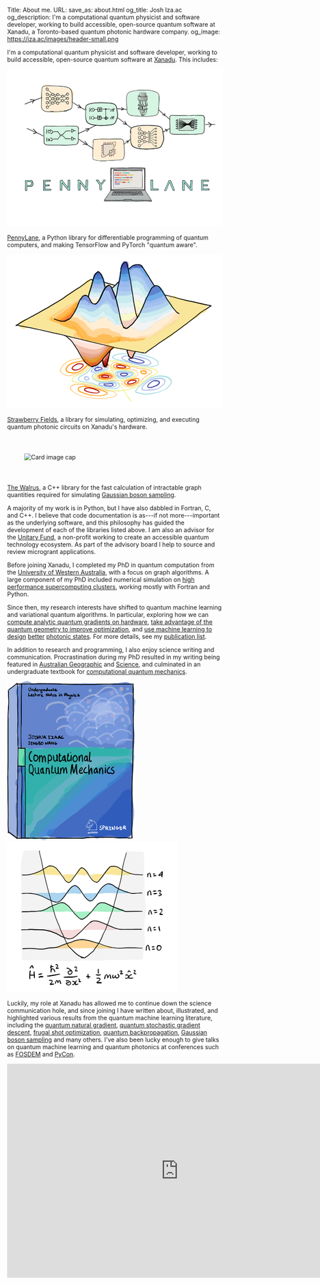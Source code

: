 Title: About me.
URL:
save_as: about.html
og_title: Josh Iza.ac
og_description: I'm a computational quantum physicist and software developer, working to build accessible, open-source quantum software at Xanadu, a Toronto-based quantum photonic hardware company.
og_image: https://iza.ac/images/header-small.png

I'm a computational quantum physicist and software developer, working to build accessible, open-source
quantum software at [Xanadu](https://xanadu.ai). This includes:

<!-- * [PennyLane](https://pennylane.ai/), a Python library for differentiable programming of quantum computers -->
<!-- * [Strawberry Fields](https://strawberryfields.ai/), a Python library for designing, simulating, and optimizing continuous variable (CV) quantum optical circuits. -->
<!-- * [The Walrus](https://github.com/XanaduAI/thewalrus), a Python/C++ library for the calculation of obscure, intractable graph quantities that are very important to quantum photonics and [Gaussian boson sampling](https://pennylane.ai/qml/demos/tutorial_gbs.html). -->

<div class="card-deck mx-1">
    <div class="card">
      <img class="card-img-top" src="https://raw.githubusercontent.com/PennyLaneAI/pennylane/master/doc/_static/header.png" alt="Card image cap">
      <div class="card-body">
        <p class="card-text">
            <a href="https://pennylane.ai">PennyLane</a>, a Python library for differentiable programming of quantum computers, and making TensorFlow and PyTorch "quantum aware".
      </div>
    </div>
    <div class="card">
      <img class="card-img-top" src="/images/noon.png" alt="Card image cap">
      <div class="card-body">
        <p class="card-text">
            <a href="https://strawberryfields.ai">Strawberry Fields</a>, a library for simulating, optimizing, and executing quantum photonic circuits on Xanadu's hardware.
        </p>
      </div>
    </div>
    <div class="card">
      <img class="card-img-top" src="https://the-walrus.readthedocs.io/en/latest/_static/walrus.svg" alt="Card image cap" style="padding: 40px">
      <div class="card-body">
        <p class="card-text">
            <a href="https://github.com/XanaduAI/thewalrus">The Walrus</a>, a C++ library for the fast calculation of intractable graph quantities required for simulating <a href="https://pennylane.ai/qml/demos/tutorial_gbs.html">Gaussian boson sampling</a>.
        </p>
      </div>
    </div>
</div>

A majority of my work is in Python, but I have also dabbled in Fortran, C, and C++. I believe that
code documentation is as---if not more---important as the underlying software, and this philosophy
has guided the development of each of the libraries listed above. I am also an advisor for the
[Unitary Fund](https://unitary.fund), a non-profit working to create an accessible quantum technology ecosystem.
As part of the advisory board I help to source and review microgrant applications.

Before joining Xanadu, I completed my PhD in quantum computation from the
[University of Western Australia](https://www.uwa.edu.au/research/ems-research-clusters/quantum-information-simulation-and-algorithms), with a focus on graph algorithms. A large component
of my PhD included numerical simulation on [high performance supercomputing clusters](https://pawsey.org.au/),
working mostly with Fortran and Python.

Since then, my research interests have shifted to quantum machine learning and variational
quantum algorithms. In particular, exploring how we can [compute analytic quantum gradients
on hardware](https://journals.aps.org/pra/abstract/10.1103/PhysRevA.99.032331),
[take advantage of the quantum geometry to improve optimization](https://quantum-journal.org/papers/q-2020-05-25-269/),
and [use machine learning to design](https://iopscience.iop.org/article/10.1088/2058-9565/aaf59e/meta)
[better](https://journals.aps.org/pra/abstract/10.1103/PhysRevA.100.012326)
[photonic states](https://journals.aps.org/pra/abstract/10.1103/PhysRevA.100.022341). For more
details, see my [publication list](https://scholar.google.com/citations?user=pEj09c4AAAAJ).

In addition to research and programming, I also enjoy science writing and communication.
Procrastination during my PhD resulted in my  writing being featured in [Australian
Geographic](https://www.australiangeographic.com.au/news/2015/10/why-do-female-birds-sing-%281/) and
[Science](https://www.sciencemag.org/news/2016/01/people-take-more-risks-when-wearing-helmets-potentially-negating-safety-benefits), and culminated in an undergraduate textbook for
[computational quantum mechanics](https://www.amazon.com/Computational-Quantum-Mechanics-Joshua-Izaac/dp/331999929X).

<div class="card">
    <div class="row mx-auto my-3  d-flex align-items-center">
        <div class="col-6">
            <img class="img-fluid" src="/images/cqm.png" width="300px"/>
        </div>
        <div class="col-6">
            <img  class="img-fluid" src="/images/qho.png" width="400px"/>
        </div>
    </div>
</div>

Luckily, my role at Xanadu has allowed me to continue down the science communication hole,
and since joining I have written about, illustrated, and highlighted various results from the quantum
machine learning literature, including the [quantum natural gradient](https://pennylane.ai/qml/demos/tutorial_quantum_natural_gradient.html),
[quantum stochastic gradient descent](https://pennylane.ai/qml/demos/tutorial_doubly_stochastic.html),
[frugal shot optimization](https://pennylane.ai/qml/demos/tutorial_rosalin.html),
[quantum backpropagation](https://pennylane.ai/qml/demos/tutorial_backprop.html),
[Gaussian boson sampling](https://pennylane.ai/qml/demos/tutorial_gbs.html)
and many others. I've also been lucky enough to give talks on quantum machine
learning and quantum photonics at conferences such as [FOSDEM](https://fosdem.org)
and [PyCon](https://us.pycon.org/2021/).


<div class="card">
<div class="embed-container my-lg-5 mx-lg-5">
    <iframe width=800px height=500px src="https://www.youtube.com/embed/o377m0doD6M" frameborder='0' allowfullscreen></iframe>
</div>
</div>
